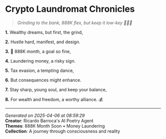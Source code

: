 # Crypto Laundromat Chronicles

> *Grinding to the bank, 888K flex, but keep it low-key 💸🚫🤐*

**1.** Wealthy dreams, but first, the grind,


**2.** Hustle hard, manifest, and design.


**3.** 🤑 888K month, a goal so fine,


**4.** Laundering money, a risky sign.


**5.** Tax evasion, a tempting dance,


**6.** But consequences might enhance.


**7.** Stay sharp, young soul, and keep your balance,


**8.** For wealth and freedom, a worthy alliance. 💰



---

*Generated on 2025-04-06 at 08:59:29*  
**Creator**: Ricardo Barroca's AI Poetry Agent  
**Themes**: 888K Month Soon • Money Laundering  
**Collection**: A journey through consciousness and reality